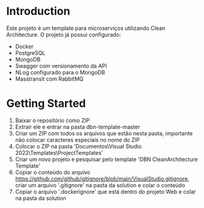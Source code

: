 # Introduction

Este projeto é um template para microserviços utilizando Clean Architecture.
O projeto já possui configurado:

- Docker
- PostgreSQL
- MongoDB
- Swagger com versionamento da API
- NLog configurado para o MongoDB
- Masstransit com RabbitMQ

# Getting Started

1. Baixar o repositório como ZIP
2. Extrair ele e entrar na pasta dbn-template-master
3. Criar um ZIP com todos os arquivos que estão nesta pasta, importante não colocar caracteres especiais no nome do ZIP
4. Colocar o ZIP na pasta 'Documentos\Visual Studio 2022\Templates\ProjectTemplates'
5. Criar um novo projeto e pesquisar pelo template 'DBN CleanArchitecture Template'
6. Copiar o conteúdo do arquivo https://github.com/github/gitignore/blob/main/VisualStudio.gitignore, criar um arquivo '.gitignore' na pasta da solution e colar o conteúdo
7. Copiar o arquivo '.dockerignore' que está dentro do projeto Web e colar na pasta da solution
